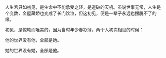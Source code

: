 

人生若只如初见，是生命中不能承受之轻，是道破的天机。虽说世事无常，人生是个变数，金屋藏娇也变成了长门饮泣，但这初见，便是一辈子永远也摆脱不了的缘。

初见，是惊艳而唯美的，因为当时年少春衫薄，两个人初次相见的时候：

他的世界没有他，全部是她。

她的世界没有她，全部是他。

